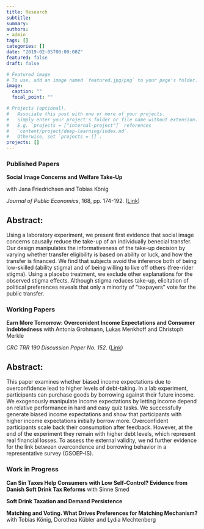 ```yaml
---
title: Research
subtitle: 
summary: 
authors:
- admin
tags: []
categories: []
date: "2019-02-05T00:00:00Z"
featured: false
draft: false

# Featured image
# To use, add an image named `featured.jpg/png` to your page's folder. 
image:
  caption: ""
  focal_point: ""

# Projects (optional).
#   Associate this post with one or more of your projects.
#   Simply enter your project's folder or file name without extension.
#   E.g. `projects = ["internal-project"]` references 
#   `content/project/deep-learning/index.md`.
#   Otherwise, set `projects = []`.
projects: []
---
```


<h3><strong>Published Papers</strong></h3>
<strong>Social Image Concerns and Welfare Take-Up</strong>

with Jana Friedrichsen and Tobias König

<em>Journal of Public Economics</em>, 168, pp. 174-192. (<a href="https://www.sciencedirect.com/science/article/abs/pii/S0047272718302068" target="_blank">Link</a>)


<h2>Abstract:</h2>  
Using a laboratory experiment, we present first evidence that social image concerns causally reduce the take-up of an individually benecial transfer. Our design manipulates the informativeness of the take-up decision by varying whether transfer eligibility is based on ability or luck, and how the transfer is financed. We find that subjects avoid the inference both of being low-skilled (ability stigma) and of being willing to live off others (free-rider stigma). Using a placebo treatment, we exclude other explanations for the observed stigma effects. Although stigma reduces take-up, elicitation of political preferences reveals that only a minority of "taxpayers" vote for the public transfer.

<h3><strong>Working Papers</strong></h3>
<strong>Earn More Tomorrow: Overconident Income Expectations and Consumer Indebtedness</strong>
with Antonia Grohmann, Lukas Menkhoff and Christoph Merkle

<em>CRC TRR 190 Discussion Paper No. 152</em>. (<a href="https://rationality-and-competition.de/wp-content/uploads/discussion_paper/152.pdf" target="_blank">Link</a>)

<h2>Abstract:</h2> 
This paper examines whether biased income expectations due to overconfidence lead to higher levels of debt-taking. In a lab experiment, participants can purchase goods by borrowing against their future income. We exogenously manipulate income expectations by letting income depend on relative performance in hard and easy quiz tasks. We successfully generate biased income expectations and show that participants with higher income expectations initially borrow more. Overconfident participants scale back their consumption after feedback. However, at the end of the experiment they remain with higher debt levels, which represent real financial losses. To assess the external validity, we nd further evidence for the link between overcondence and borrowing behavior in a representative survey (GSOEP-IS).

<h3><strong>Work in Progress</strong></h3>
<strong>Can Sin Taxes Help Consumers with Low Self-Control? Evidence from Danish Soft Drink Tax Reforms</strong>
with Sinne Smed

<strong>Soft Drink Taxation and Demand Persistence</strong>

<strong>Matching and Voting. What Drives Preferences for Matching Mechanism?</strong>
with Tobias König, Dorothea Kübler and Lydia Mechtenberg
